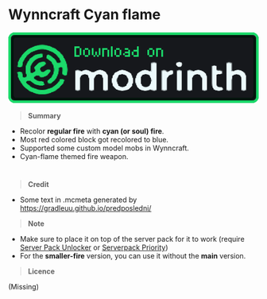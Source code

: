# Wynncraft Cyan flame
[![Download](https://github.com/met4lmix/-Wynncraft-Cyan-flame/blob/main/Modrinth.png)](https://modrinth.com/resourcepack/wynncraft-cyan-flame/versions)

> **Summary**
- Recolor **regular fire** with **cyan (or soul) fire**.
- Most red colored block got recolored to blue.
- Supported some custom model mobs in Wynncraft.
- Cyan-flame themed fire weapon.
#

> **Credit**
- Some text in .mcmeta generated by https://gradleuu.github.io/predposledni/

> **Note**

- Make sure to place it on top of the server pack for it to work (require [Server Pack Unlocker](https://modrinth.com/mod/server-pack-unlocker) or [Serverpack Priority](https://modrinth.com/mod/serverpack-priority))
- For the **smaller-fire** version, you can use it without the **main** version.

> **Licence**

(Missing)
